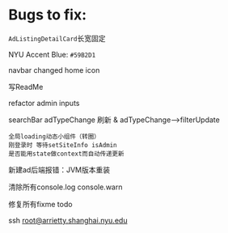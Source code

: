 # Bugs to fix:

`AdListingDetailCard`长宽固定

NYU Accent Blue: `#59B2D1`

navbar changed home icon

写ReadMe

refactor admin inputs

searchBar adTypeChange 刷新 & adTypeChange-->filterUpdate

    全局loading动态小组件（转圈）
    刚登录时 等待setSiteInfo isAdmin
    是否能用state做context而自动传递更新

新建ad后端报错：JVM版本重装

清除所有console.log console.warn

修复所有fixme todo


ssh root@arrietty.shanghai.nyu.edu
